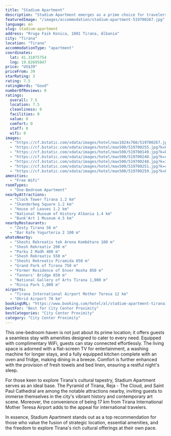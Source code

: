 ```yaml
---
title: "Stadium Apartment"
description: "Stadium Apartment emerges as a prime choice for travelers seeking the perfect blend of convenience and comfort in the heart of Tirana."
featuredImage: "/images/accommodation/stadium-apartment-519700267.jpg"
language: en
slug: stadium-apartment
address: "Rruga Faik Konica, 1001 Tirana, Albania"
city: "Tirana"
location: "Tirana"
accommodationType: "apartment"
coordinates:
  lat: 41.31875754
  lng: 19.82695847
price: "US$39"
priceFrom: 39
starRating: 3
rating: 7.5
ratingWords: "Good"
numberOfReviews: 0
ratings:
  overall: 7.5
  location: 7.5
  cleanliness: 0
  facilities: 0
  value: 0
  comfort: 0
  staff: 0
  wifi: 0
images:
  - "https://cf.bstatic.com/xdata/images/hotel/max1024x768/519700267.jpg?k=2f36666766bc37cd3cde67f6b89ed5980f63ffb759381007a1487b4cd09791cd&o=&hp=1"
  - "https://cf.bstatic.com/xdata/images/hotel/max500/519700255.jpg?k=089434e97a13d9cc6b88bf509d784b0f661b9647d56834a08edc0c1309368a87&o=&hp=1"
  - "https://cf.bstatic.com/xdata/images/hotel/max500/519700149.jpg?k=bd09b2391529ae88e36126c64b479b80d545ff09f76d49dff6f4038a0c91815d&o=&hp=1"
  - "https://cf.bstatic.com/xdata/images/hotel/max500/519700240.jpg?k=ceb48130172bc100597c0242b00cc02065514a8b6a91ccacd3d2026798ed690e&o=&hp=1"
  - "https://cf.bstatic.com/xdata/images/hotel/max500/519700248.jpg?k=3ed75548c4dc5c2df4dcc19d95995b66122a6cdc35abe64134f535dddf63ead2&o=&hp=1"
  - "https://cf.bstatic.com/xdata/images/hotel/max500/519700251.jpg?k=c809ab1a2c989d1258f855005fcedf164b10db069ecddc7ab73dbba9a7351db2&o=&hp=1"
  - "https://cf.bstatic.com/xdata/images/hotel/max500/519700259.jpg?k=bb12d540804098d34a704fffaf6508950c8ec8dc651768ff8c8971cfa8f149a2&o=&hp=1"
amenities:
  - "Free WiFi"
roomTypes:
  - "One-Bedroom Apartment"
nearbyAttractions:
  - "Clock Tower Tirana 1.2 km"
  - "Skanderbeg Square 1.2 km"
  - "House of Leaves 1.2 km"
  - "National Museum of History Albania 1.4 km"
  - "Bunk'Art 1 Museum 4.5 km"
nearbyRestaurants:
  - "Zesty Tirana 50 m"
  - "Bar Kafe Yogurteria 2 100 m"
whatsNearby:
  - "Sheshi Rekreativ tek Arena Kombëtare 100 m"
  - "Shesh Rekreativ 200 m"
  - "Parku I Madh 400 m"
  - "Shesh Rekreativ 550 m"
  - "Sheshi Rekreativ Piramida 650 m"
  - "Grand Park of Tirana 750 m"
  - "Former Residence of Enver Hoxha 850 m"
  - "Tanners' Bridge 850 m"
  - "National Gallery of Arts Tirana 1,000 m"
  - "Rinia Park 1,000 m"
airports:
  - "Tirana International Airport Mother Teresa 12 km"
  - "Ohrid Airport 78 km"
bookingURL: "https://www.booking.com/hotel/al/stadium-apartment-tirana1.en-gb.html?aid=8035640"
bestFor: "Best for City Center Proximity"
bestCategories: "City Center Proximity"
category: "City Center Proximity"
---
```


This one-bedroom haven is not just about its prime location; it offers guests a seamless stay with amenities designed to cater to every need. Equipped with complimentary WiFi, guests can stay connected effortlessly. The living space is adorned with a flat-screen TV for entertainment, a washing machine for longer stays, and a fully equipped kitchen complete with an oven and fridge, making dining in a breeze. Comfort is further enhanced with the provision of fresh towels and bed linen, ensuring a restful night's sleep.

For those keen to explore Tirana's cultural tapestry, Stadium Apartment serves as an ideal base. The Pyramid of Tirana, Reja - The Cloud, and Saint Paul Cathedral are among the notable attractions nearby, inviting guests to immerse themselves in the city's vibrant history and contemporary art scene. Moreover, the convenience of being 17 km from Tirana International Mother Teresa Airport adds to the appeal for international travelers.

In essence, Stadium Apartment stands out as a top recommendation for those who value the fusion of strategic location, essential amenities, and the freedom to explore Tirana's rich cultural offerings at their own pace.